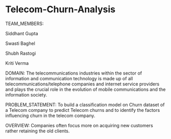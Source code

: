 # Telecom-Churn-Analysis
TEAM_MEMBERS:


Siddhant Gupta

Swasti Baghel

Shubh Rastogi

Kriti Verma


DOMAIN:
The telecommunications industries within the sector of information and communication technology is made up of all telecommunications/telephone companies and internet service providers and plays the crucial role in the evolution of mobile communications and the information society.


PROBLEM_STATEMENT:
To build a classification model on Churn dataset of a Telecom company to predict Telecom churns and to identify the factors influencing churn in the telecom company. 


OVERVIEW:
Companies often focus more on acquiring new customers rather retaining the old clients. 


